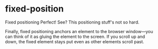 # fixed-position
Fixed positioning
Perfect! See? This positioning stuff's not so hard.

Finally, fixed positioning anchors an element to the browser window—you can think of it as gluing the element to the screen. If you scroll up and down, the fixed element stays put even as other elements scroll past.
